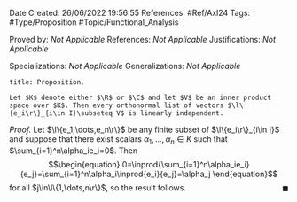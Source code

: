 <div class="topSpace"></div>

Date Created: 26/06/2022 19:56:55
References: #Ref/Axl24 
Tags: #Type/Proposition #Topic/Functional_Analysis

Proved by: <i>Not Applicable</i>
References: <i>Not Applicable</i>
Justifications: <i>Not Applicable</i>

Specializations: <i>Not Applicable</i>
Generalizations: <i>Not Applicable</i>

``` ad-Proposition
title: Proposition.

Let $K$ denote either $\R$ or $\C$ and let $V$ be an inner product space over $K$. Then every orthonormal list of vectors $\l\{e_i\r\}_{i\in I}\subseteq V$ is linearly independent.

```

<i>Proof.</i> Let $\l\{e_1,\dots,e_n\r\}$ be any finite subset of $\l\{e_i\r\}_{i\in I}$ and suppose that there exist scalars $\alpha_1,\dots,\alpha_n\in K$ such that $\sum_{i=1}^n\alpha_ie_i=0$. Then
$$\begin{equation}
    0=\inprod{\sum_{i=1}^n\alpha_ie_i}{e_j}=\sum_{i=1}^n\alpha_i\inprod{e_i}{e_j}=\alpha_j
\end{equation}$$
for all $j\in\l\{1,\dots,n\r\}$, so the result follows.<span style="float:right;">$\blacksquare$</span>
